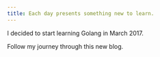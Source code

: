 ```yaml
---
title: Each day presents something new to learn.
---
```


I decided to start learning Golang in March 2017.

Follow my journey through this new blog.